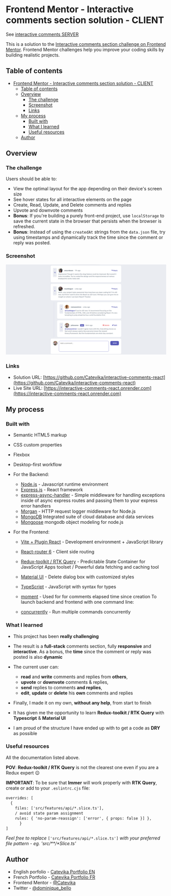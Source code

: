 # Frontend Mentor - Interactive comments section solution - CLIENT

See [interactive comments SERVER](https://github.com/Catevika/interactive-comments-backend)

This is a solution to the [Interactive comments section challenge on Frontend Mentor](https://www.frontendmentor.io/challenges/interactive-comments-section-iG1RugEG9). Frontend Mentor challenges help you improve your coding skills by building realistic projects.

## Table of contents

- [Frontend Mentor - Interactive comments section solution - CLIENT](#frontend-mentor---interactive-comments-section-solution---client)
  - [Table of contents](#table-of-contents)
  - [Overview](#overview)
    - [The challenge](#the-challenge)
    - [Screenshot](#screenshot)
    - [Links](#links)
  - [My process](#my-process)
    - [Built with](#built-with)
    - [What I learned](#what-i-learned)
    - [Useful resources](#useful-resources)
  - [Author](#author)

## Overview

### The challenge

Users should be able to:

- View the optimal layout for the app depending on their device's screen size
- See hover states for all interactive elements on the page
- Create, Read, Update, and Delete comments and replies
- Upvote and downvote comments
- **Bonus**: If you're building a purely front-end project, use `localStorage` to save the current state in the browser that persists when the browser is refreshed.
- **Bonus**: Instead of using the `createdAt` strings from the `data.json` file, try using timestamps and dynamically track the time since the comment or reply was posted.

### Screenshot

![](./screenshot.png)

### Links

- Solution URL: [https://github.com/Catevika/interactive-comments-react](https://github.com/Catevika/interactive-comments-react)
- Live Site URL: [https://interactive-comments-react.onrender.com](https://interactive-comments-react.onrender.com)

## My process

### Built with

- Semantic HTML5 markup
- CSS custom properties
- Flexbox
- Desktop-first workflow
- For the Backend:

  - [Node.js](https://nodejs.org/fr) - Javascript runtime environment
  - [Express.js](https://expressjs.com/) - React framework
  - [express-async-handler](https://www.npmjs.com/package/express-async-handler) - Simple middleware for handling exceptions inside of async express routes and passing them to your express error handlers
  - [Morgan](https://www.npmjs.com/package/morgan) - HTTP request logger middleware for Node.js
  - [MongoDB](https://www.mongodb.com/en-us/atlas) Integrated suite of cloud database and data services
  - [Mongoose](https://mongoosejs.com/docs/guide.html) mongodb object modeling for node.js

- For the Frontend:

  - [Vite + Plugin React](https://vitejs.dev/) - Development environment + JavaScript library
  - [React-router 6](https://reactrouter.com/en/main) - Client side routing
  - [Redux-toolkit / RTK Query](https://redux-toolkit.js.org/rtk-query/overview) - Predictable State Container for JavaScript Apps toolset / Powerful data fetching and caching tool
  - [Material UI](https://mui.com/material-ui/react-dialog/) - Delete dialog box with customized styles
  - [TypeScript](https://www.typescriptlang.org/docs/) - JavaScript with syntax for types
  - [moment](https://momentjs.com/) - Used for for comments elapsed time since creation
    To launch backend and frontend with one command line:

  - [concurrently](https://www.npmjs.com/package/concurrently) - Run multiple commands concurrently

### What I learned

- This project has been **really challenging**
- The result is a **full-stack** comments section, fully **responsive** and **interactive**. As a bonus, the **time** since the comment or reply was posted is also **dynamic**

- The current user can:

  - **read** and **write** comments and replies from **others**,
  - **upvote** or **downvote** comments & replies,
  - **send** replies to comments **and replies**,
  - **edit**, **update** or **delete** his **own** comments and replies

- Finally, I made it on my own, **without any help**, from start to finish
- It has given me the opportunity to learn **Redux-toolkit / RTK Query** with **Typescript** & **Material UI**
- I am proud of the structure I have ended up with to get a code as **DRY** as possible

### Useful resources

All the documentation listed above.

**POV**: **Redux-toolkit / RTK Query** is not the clearest one even if you are a Redux expert 😉

**IMPORTANT**:
To be sure that **Immer** will work properly with **RTK Query**, create or add to your `.eslintrc.cjs` file:

```
overrides: [
  {
    files: ['src/features/api/*.slice.ts'],
    / avoid state param assignment
    rules: { 'no-param-reassign': ['error', { props: false }] },
      }
]
```

<em>Feel free to replace</em> `['src/features/api/*.slice.ts']` <em>with your preferred file pattern - eg. 'src/\**/*Slice.ts'</em>

## Author

- English porfolio - [Catevika Portfolio EN](catevika.github.io/Catevika_Portfolio-EN/)
- French Portfolio - [Catevika Portfolio FR](catevika.github.io/Catevika_Portfolio-FR/)
- Frontend Mentor - [@Catevika](https://www.frontendmentor.io/profile/Catevika)
- Twitter - [@dominique_bello](https://twitter.com/dominique_bello)
